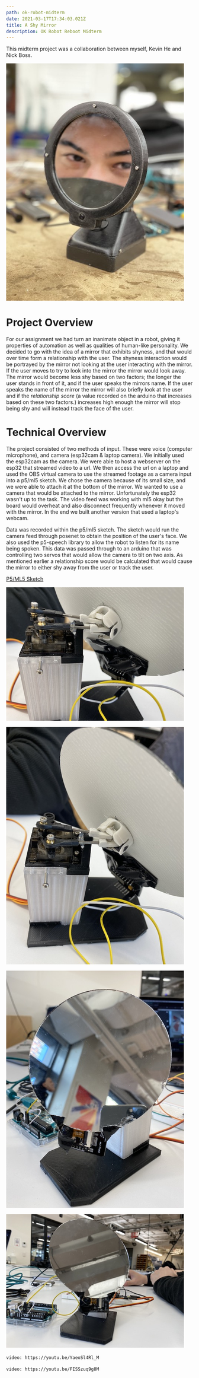 ```yaml
---
path: ok-robot-midterm
date: 2021-03-17T17:34:03.021Z
title: A Shy Mirror
description: OK Robot Reboot Midterm
---
```

This midterm project was a collaboration between myself, Kevin He and Nick Boss.

![shy-mirror](../assets/shy-mirror/shy-mirror.jpeg "shy-mirror")
# Project Overview
For our assignment we had turn an inanimate object in a robot, giving it properties of automation as well as qualities of human-like personality. We decided to go with the idea of a mirror that exhibits shyness, and that would over time form a relationship with the user. The shyness interaction would be portrayed by the mirror not looking at the user interacting with the mirror. If the user moves to try to look into the mirror the mirror would look away. The mirror would become less shy based on two factors; the longer the user stands in front of it, and if the user speaks the mirrors name. If the user speaks the name of the mirror the mirror will also briefly look at the user and if the _relationship score_ (a value recorded on the arduino that increases based on these two factors.) increases high enough the mirror will stop being shy and will instead track the face of the user.
# Technical Overview
The project consisted of two methods of input. These were voice (computer microphone), and camera (esp32cam & laptop camera). We initially used the esp32cam as the camera. We were able to host a webserver on the esp32 that streamed video to a url. We then access the url on a laptop and used the OBS virtual camera to use the streamed footage as a camera input into a p5/ml5 sketch. We chose the camera because of its small size, and we were able to attach it at the bottom of the mirror. We wanted to use a camera that would be attached to the mirror. Unfortunately the esp32 wasn't up to the task. The video feed was working with ml5 okay but the board would overheat and also disconnect frequently whenever it moved with the mirror. In the end we built another version that used a laptop's webcam.

Data was recorded within the p5/ml5 sketch. The sketch would run the camera feed through posenet to obtain the position of the user's face. We also used the p5-speech library to allow the robot to listen for its name being spoken. This data was passed through to an arduino that was controlling two servos that would allow the camera to tilt on two axis. As mentioned earlier a relationship score would be calculated that would cause the mirror to either shy away from the user or track the user.

[P5/ML5 Sketch](https://github.com/davidalexandercurrie/shy-mirro/blob/main/sketch.js)

![shy-mirror](../assets/shy-mirror/shy_mirror1.jpeg "shy-mirror")

![shy-mirror](../assets/shy-mirror/shy_mirror2.jpeg "shy-mirror")

![shy-mirror](../assets/shy-mirror/shy_mirror3.jpeg "shy-mirror")

![shy-mirror](../assets/shy-mirror/shy_mirror4.jpeg "shy-mirror")



`video: https://youtu.be/YaeoSl4Rl_M`

`video: https://youtu.be/FISSzuq9g8M`
